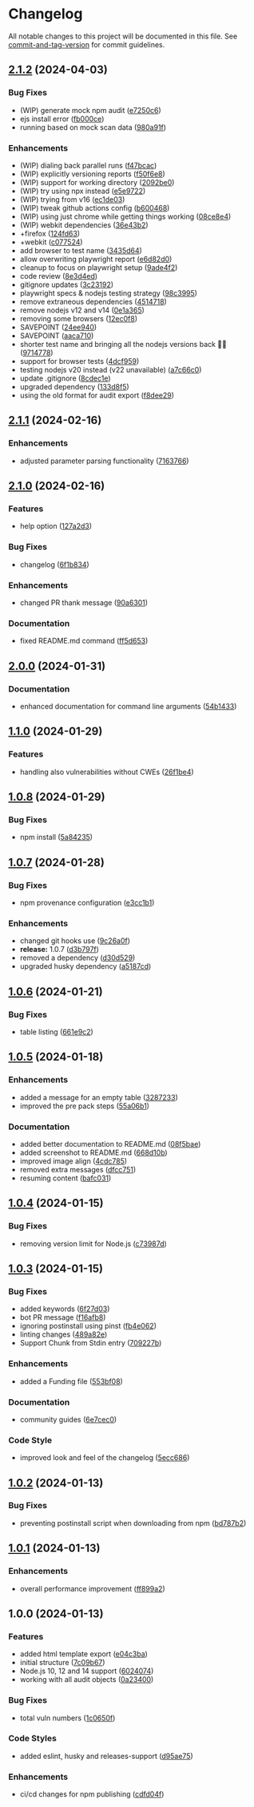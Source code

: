 # Changelog

All notable changes to this project will be documented in this file. See [commit-and-tag-version](https://github.com/absolute-version/commit-and-tag-version) for commit guidelines.

## [2.1.2](https://github.com/hotaydev/audit-export/compare/v2.1.1...v2.1.2) (2024-04-03)


### Bug Fixes

* (WIP) generate mock npm audit ([e7250c6](https://github.com/hotaydev/audit-export/commit/e7250c641088abc7514e47cbe6c49c8791d94a7f))
* ejs install error ([fb000ce](https://github.com/hotaydev/audit-export/commit/fb000ce2a0324b73f9b723b993b659f1a387c8a2))
* running based on mock scan data ([980a91f](https://github.com/hotaydev/audit-export/commit/980a91f28489ed79a8661dc2e73aa5e9deaed998))


### Enhancements

* (WIP) dialing back parallel runs ([f47bcac](https://github.com/hotaydev/audit-export/commit/f47bcac9a29da3d9b7b2fe5345498417b8d963d5))
* (WIP) explicitly versioning reports ([f50f6e8](https://github.com/hotaydev/audit-export/commit/f50f6e890b798e8c373ca3af94525f17fc5778b7))
* (WIP) support for working directory ([2092be0](https://github.com/hotaydev/audit-export/commit/2092be0ca30be4f0d300fa5fee9ee3bee467f636))
* (WIP) try using npx instead ([e5e9722](https://github.com/hotaydev/audit-export/commit/e5e9722f76b58012ea8648a87162de4f3bf3580b))
* (WIP) trying from v16 ([ec1de03](https://github.com/hotaydev/audit-export/commit/ec1de0347090d1c977cd0026cd04117fd944e84f))
* (WIP) tweak github actions config ([b600468](https://github.com/hotaydev/audit-export/commit/b60046822f50e56d0b01c4451ac6b1a7811ed08c))
* (WIP) using just chrome while getting things working ([08ce8e4](https://github.com/hotaydev/audit-export/commit/08ce8e45acb8c7fb34f58ea6d8dff0a8a7a90d8d))
* (WIP) webkit dependencies ([36e43b2](https://github.com/hotaydev/audit-export/commit/36e43b2d2da87bd3a552315cfe963644584020e3))
* +firefox ([124fd63](https://github.com/hotaydev/audit-export/commit/124fd638f7de7bfc5b59334c16c4529e5df74db6))
* +webkit ([c077524](https://github.com/hotaydev/audit-export/commit/c0775247c9487894f17614b36bcfee404e528462))
* add browser to test name ([3435d64](https://github.com/hotaydev/audit-export/commit/3435d6416faddc721164561d5c88888a4300a9a2))
* allow overwriting playwright report ([e6d82d0](https://github.com/hotaydev/audit-export/commit/e6d82d0e0cc180c604c51071ec7c87169dbda059))
* cleanup to focus on playwright setup ([9ade4f2](https://github.com/hotaydev/audit-export/commit/9ade4f228d93f26811988f884ef7c1c6c1584e7e))
* code review ([8e3d4ed](https://github.com/hotaydev/audit-export/commit/8e3d4ed9244fb1104fe37bf1a6d71ccbefc08791))
* gitignore updates ([3c23192](https://github.com/hotaydev/audit-export/commit/3c23192b9438e5b442b10f69d65c0a55b60eb7ce))
* playwright specs & nodejs testing strategy ([98c3995](https://github.com/hotaydev/audit-export/commit/98c3995e1e51e642d1a367f617b892d57c6f37f2))
* remove extraneous dependencies ([4514718](https://github.com/hotaydev/audit-export/commit/4514718c9ad4c224def6122c5e080a169f149ecf))
* remove nodejs v12 and v14 ([0e1a365](https://github.com/hotaydev/audit-export/commit/0e1a365c9031848d2d63d8d102a691f17fb07b8a))
* removing some browsers ([12ec0f8](https://github.com/hotaydev/audit-export/commit/12ec0f88e17c7c14fb0789e39743c67cb754f1d5))
* SAVEPOINT ([24ee940](https://github.com/hotaydev/audit-export/commit/24ee940c56f38498f2dca732ef5af327a0a9591c))
* SAVEPOINT ([aaca710](https://github.com/hotaydev/audit-export/commit/aaca710b1f78a0d32ad3756c6441e25ffff675aa))
* shorter test name and bringing all the nodejs versions back 🤞🏾 ([9714778](https://github.com/hotaydev/audit-export/commit/9714778919c40c6b8303a62b73b6fbb0444c2142))
* support for browser tests ([4dcf959](https://github.com/hotaydev/audit-export/commit/4dcf9598ca0f9f2feda486ec34211bf5f19b3eb3))
* testing nodejs v20 instead (v22 unavailable) ([a7c66c0](https://github.com/hotaydev/audit-export/commit/a7c66c0233f7281fce3bf8a7267ed5847b21df8a))
* update .gitignore ([8cdec1e](https://github.com/hotaydev/audit-export/commit/8cdec1e8f9eae5b6f6bcc44ba7632cf00febc84f))
* upgraded dependency ([133d8f5](https://github.com/hotaydev/audit-export/commit/133d8f571240ea7eefed962f953bc9387bfaa0f2))
* using the old format for audit export ([f8dee29](https://github.com/hotaydev/audit-export/commit/f8dee29d79e84bccd7e338f08faccced8b4671ff))

## [2.1.1](https://github.com/hotaydev/audit-export/compare/v2.1.0...v2.1.1) (2024-02-16)


### Enhancements

* adjusted parameter parsing functionality ([7163766](https://github.com/hotaydev/audit-export/commit/71637669c4d8908c4c06ac8b0c2bc9544a6c4fa8))

## [2.1.0](https://github.com/hotaydev/audit-export/compare/v2.0.0...v2.1.0) (2024-02-16)


### Features

* help option ([127a2d3](https://github.com/hotaydev/audit-export/commit/127a2d37b4f2f839fab98dd4142f5eb8d8b82b41))


### Bug Fixes

* changelog ([6f1b834](https://github.com/hotaydev/audit-export/commit/6f1b834fcaf4774133fb308d813dc6b1a2b9f850))


### Enhancements

* changed PR thank message ([90a6301](https://github.com/hotaydev/audit-export/commit/90a63017c4e7066aa5d7d5bb340eb8b2d5081adb))


### Documentation

* fixed README.md command ([ff5d653](https://github.com/hotaydev/audit-export/commit/ff5d6536e8073c7a2be50e50998009b2c82054e5))

## [2.0.0](https://github.com/hotaydev/audit-export/compare/v1.1.0...v2.0.0) (2024-01-31)

### Documentation

* enhanced documentation for command line arguments ([54b1433](https://github.com/hotaydev/audit-export/commit/54b14338003355dc78ef4225dbeaa6e7c076828c))


## [1.1.0](https://github.com/hotaydev/audit-export/compare/v1.0.8...v1.1.0) (2024-01-29)


### Features

* handling also vulnerabilities without CWEs ([26f1be4](https://github.com/hotaydev/audit-export/commit/26f1be4ccc099f3d95fd0acd529158b85df6c6b6))

## [1.0.8](https://github.com/hotaydev/audit-export/compare/v1.0.7...v1.0.8) (2024-01-29)


### Bug Fixes

* npm install ([5a84235](https://github.com/hotaydev/audit-export/commit/5a84235e44cc7a81e2c7af11c7702092938efcaa))

## [1.0.7](https://github.com/hotaydev/audit-export/compare/v1.0.6...v1.0.7) (2024-01-28)


### Bug Fixes

* npm provenance configuration ([e3cc1b1](https://github.com/hotaydev/audit-export/commit/e3cc1b188edac8de488397f0d0330e0d4745257f))


### Enhancements

* changed git hooks use ([9c26a0f](https://github.com/hotaydev/audit-export/commit/9c26a0fd3c866757c51265927cc4ddb31191bd24))
* **release:** 1.0.7 ([d3b797f](https://github.com/hotaydev/audit-export/commit/d3b797fa2d0f439b5978a0c0b6516083fd024ac1))
* removed a dependency ([d30d529](https://github.com/hotaydev/audit-export/commit/d30d5298be348565ef3adba0a2397a88fb685392))
* upgraded husky dependency ([a5187cd](https://github.com/hotaydev/audit-export/commit/a5187cd23546381ef83d335b31d9af98406db9cb))

## [1.0.6](https://github.com/hotaydev/audit-export/compare/v1.0.5...v1.0.6) (2024-01-21)


### Bug Fixes

* table listing ([661e9c2](https://github.com/hotaydev/audit-export/commit/661e9c2f4101457ba3f2a8bb9cb78879bc6b2c9f))

## [1.0.5](https://github.com/hotaydev/audit-export/compare/v1.0.4...v1.0.5) (2024-01-18)


### Enhancements

* added a message for an empty table ([3287233](https://github.com/hotaydev/audit-export/commit/328723368f96dec25a3c9ce5ddbf5b3d236e364a))
* improved the pre pack steps ([55a06b1](https://github.com/hotaydev/audit-export/commit/55a06b1346e5d6eae0ff41d8092033cd8a5012a0))


### Documentation

* added better documentation to README.md ([08f5bae](https://github.com/hotaydev/audit-export/commit/08f5bae5e7234a3d7a766fb340cd704bece776f6))
* added screenshot to README.md ([668d10b](https://github.com/hotaydev/audit-export/commit/668d10b61e08301da421fe9b5a30191ffa8bcafb))
* improved image align ([4cdc785](https://github.com/hotaydev/audit-export/commit/4cdc785c9330baa65ec89326b44d28c1bada3c38))
* removed extra messages ([dfcc751](https://github.com/hotaydev/audit-export/commit/dfcc751dd262e37c192fe49d0a50cce286b7b4c2))
* resuming content ([bafc031](https://github.com/hotaydev/audit-export/commit/bafc031655cc3fa5b6161d41e2ba63cc2092bbe2))

## [1.0.4](https://github.com/hotaydev/audit-export/compare/v1.0.3...v1.0.4) (2024-01-15)


### Bug Fixes

* removing version limit for Node.js ([c73987d](https://github.com/hotaydev/audit-export/commit/c73987d30573d759f81db0b54d4dbb89f93d8dbe))

## [1.0.3](https://github.com/hotaydev/audit-export/compare/v1.0.2...v1.0.3) (2024-01-15)


### Bug Fixes

* added keywords ([6f27d03](https://github.com/hotaydev/audit-export/commit/6f27d030201f93de86987e71acfb6bf2fcb7ff80))
* bot PR message ([f16afb8](https://github.com/hotaydev/audit-export/commit/f16afb8d27ded4dbf7da00f09779cc241702f4d4))
* ignoring postinstall using pinst ([fb4e062](https://github.com/hotaydev/audit-export/commit/fb4e0626017c1cadda409a14860998b2df9d2708))
* linting changes ([489a82e](https://github.com/hotaydev/audit-export/commit/489a82ec7281815295d1a74a3e8d206db91dd9bf))
* Support Chunk from Stdin entry ([709227b](https://github.com/hotaydev/audit-export/commit/709227b5f62d34d4e75d914a48894ce701db188c))


### Enhancements

* added a Funding file ([553bf08](https://github.com/hotaydev/audit-export/commit/553bf0823974e082c7fa7942ca40fd086f60e8f0))


### Documentation

* community guides ([6e7cec0](https://github.com/hotaydev/audit-export/commit/6e7cec076806983f92159ee6a0e9f5b890c8c60f))


### Code Style

* improved look and feel of the changelog ([5ecc686](https://github.com/hotaydev/audit-export/commit/5ecc68685209922d04d20cc824b7d4ba9b7587b0))

## [1.0.2](https://github.com/hotaydev/audit-export/compare/v1.0.1...v1.0.2) (2024-01-13)


### Bug Fixes

* preventing postinstall script when downloading from npm ([bd787b2](https://github.com/hotaydev/audit-export/commit/bd787b25506a0ffc7f8dcc70d08b1b1c30cfa530))

## [1.0.1](https://github.com/hotaydev/audit-export/compare/v1.0.0...v1.0.1) (2024-01-13)


### Enhancements

* overall performance improvement ([ff899a2](https://github.com/hotaydev/audit-export/commit/ff899a224dc9ab61b2e5096c3aa39a05ad3144ea))

## 1.0.0 (2024-01-13)


### Features

* added html template export ([e04c3ba](https://github.com/hotaydev/audit-export/commit/e04c3ba205cd4f0255f71361d3760e6735680ef3))
* initial structure ([7c09b67](https://github.com/hotaydev/audit-export/commit/7c09b678e86993a403470c0bfd78d994efeb756d))
* Node.js 10, 12 and 14 support ([6024074](https://github.com/hotaydev/audit-export/commit/60240749a71e1bd14c4457d6f6fe6de18cd4e1c0))
* working with all audit objects ([0a23400](https://github.com/hotaydev/audit-export/commit/0a23400ff07d8988a14a42ed64b7543d322489cc))


### Bug Fixes

* total vuln numbers ([1c0650f](https://github.com/hotaydev/audit-export/commit/1c0650f7835430d4cdd85b94617e9c897c16cf67))


### Code Styles

* added eslint, husky and releases-support ([d95ae75](https://github.com/hotaydev/audit-export/commit/d95ae75ae159a712710e852acf9a110c613741b2))


### Enhancements

* ci/cd changes for npm publishing ([cdfd04f](https://github.com/hotaydev/audit-export/commit/cdfd04ff02e5a0836c224d77f1508d864ec3fa5c))
